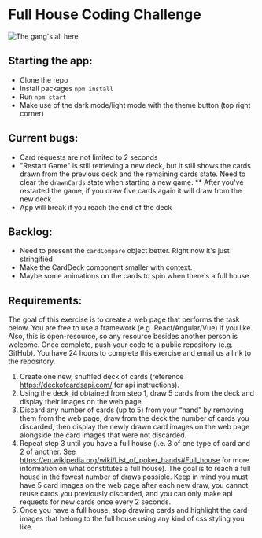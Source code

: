 # Full House Coding Challenge
![The gang's all here](https://cdn.cnn.com/cnnnext/dam/assets/190312133445-full-house-super-tease.jpg)

## Starting the app:
* Clone the repo
* Install packages `npm install`
* Run `npm start`
* Make use of the dark mode/light mode with the theme button (top right corner)

## Current bugs:
* Card requests are not limited to 2 seconds
* "Restart Game" is still retrieving a new deck, but it still shows the cards drawn from the previous deck and the remaining cards state. Need to clear the `drawnCards` state when starting a new game.
** After you've restarted the game, if you draw five cards again it will draw from the new deck
* App will break if you reach the end of the deck

## Backlog:
* Need to present the `cardCompare` object better. Right now it's just stringified
* Make the CardDeck component smaller with context.
* Maybe some animations on the cards to spin when there's a full house

## Requirements:
The goal of this exercise is to create a web page that performs the task below. You are
free to use a framework (e.g. React/Angular/Vue) if you like. Also, this is open-resource,
so any resource besides another person is welcome. Once complete, push your code to
a public repository (e.g. GitHub). You have 24 hours to complete this exercise and email
us a link to the repository.

1. Create one new, shuffled deck of cards (reference https://deckofcardsapi.com/
for api instructions).
2. Using the deck_id obtained from step 1, draw 5 cards from the deck and display
their images on the web page.
3. Discard any number of cards (up to 5) from your “hand” by removing them from
the web page, draw from the deck the number of cards you discarded, then
display the newly drawn card images on the web page alongside the card images
that were not discarded.
4. Repeat step 3 until you have a full house (i.e. 3 of one type of card and 2 of
another. See https://en.wikipedia.org/wiki/List_of_poker_hands#Full_house for
more information on what constitutes a full house). The goal is to reach a full
house in the fewest number of draws possible. Keep in mind you must have 5
card images on the web page after each new draw, you cannot reuse cards you
previously discarded, and you can only make api requests for new cards once
every 2 seconds.
5. Once you have a full house, stop drawing cards and highlight the card images
that belong to the full house using any kind of css styling you like.
